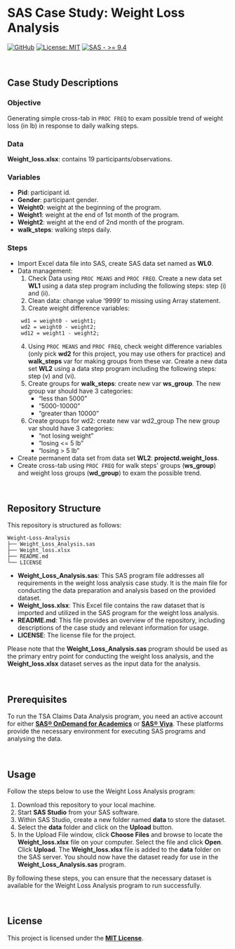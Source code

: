 # SAS Case Study: Weight Loss Analysis
[![GitHub](https://badgen.net/badge/icon/GitHub?icon=github&color=black&label)](https://github.com/MaxineXiong)
[![License: MIT](https://img.shields.io/badge/License-MIT-yellow.svg)](https://opensource.org/licenses/MIT)
[![SAS - >= 9.4](https://img.shields.io/badge/SAS->=_9.4-008DE4)](https://support.sas.com/software/94/)

<br>

## Case Study Descriptions

### **Objective**

Generating simple cross-tab in `PROC FREQ` to exam possible trend of weight loss (in lb) in response to daily walking steps.

### **Data**

**Weight_loss.xlsx**: contains 19 participants/observations.

### Variables

- **Pid**: participant id.
- **Gender**: participant gender.
- **Weight0**: weight at the beginning of the program.
- **Weight1**: weight at the end of 1st month of the program.	
- **Weight2**: weight at the end of 2nd month of the program.
- **walk_steps**: walking steps daily.

### **Steps**

- Import Excel data file into SAS, create SAS data set named as **WL0**.
- Data management:
   1. Check Data using `PROC MEANS` and `PROC FREQ`. Create a new data set **WL1** using a data step program including the following steps: step (i) and (ii).
   2. Clean data: change value ‘9999’ to missing using Array statement.
   3. Create weight difference variables:
     ```
      wd1 = weight0 - weight1;
      wd2 = weight0 - weight2;
      wd12 = weight1 - weight2;
     ```
   4. Using `PROC MEANS` and `PROC FREQ`, check weight difference variables (only pick **wd2** for this project, you may use others for practice) and **walk_steps** var for making groups from these var. Create a new data set **WL2** using a data step program including the following steps: step (v) and (vi).
   5. Create groups for **walk_steps**: create new var **ws_group**.
      The new group var should have 3 categories:
        - “less than 5000”
        - “5000-10000”
        - “greater than 10000”
   6. Create groups for wd2: create new var wd2_group
      The new group var should have 3 categories:
         - “not losing weight”
         - “losing <= 5 lb”
         - “losing > 5 lb”
- Create permanent data set from data set **WL2**: **projectd.weight_loss**.
- Create cross-tab using `PROC FREQ` for walk steps' groups (**ws_group**) and weight loss groups (**wd_group**) to exam the possible trend.

<br>

## **Repository Structure**

This repository is structured as follows:

```
Weight-Loss-Analysis
├── Weight_Loss_Analysis.sas
├── Weight_loss.xlsx
├── README.md
└── LICENSE
```

- **Weight_Loss_Analysis.sas**: This SAS program file addresses all requirements in the weight loss analysis case study. It is the main file for conducting the data preparation and analysis based on the provided dataset.
- **Weight_loss.xlsx**: This Excel file contains the raw dataset that is imported and utilized in the SAS program for the weight loss analysis.
- **README.md**: This file provides an overview of the repository, including descriptions of the case study and relevant information for usage.
- **LICENSE**: The license file for the project.

Please note that the **Weight_Loss_Analysis.sas** program should be used as the primary entry point for conducting the weight loss analysis, and the **Weight_loss.xlsx** dataset serves as the input data for the analysis.

<br>

## Prerequisites

To run the TSA Claims Data Analysis program, you need an active account for either [**SAS® OnDemand for Academics**](https://welcome.oda.sas.com/) or **[SAS® Viya](https://www.sas.com/en_au/software/viya.html)**. These platforms provide the necessary environment for executing SAS programs and analysing the data.

<br>

## **Usage**

Follow the steps below to use the Weight Loss Analysis program:

1. Download this repository to your local machine.
2. Start **SAS Studio** from your SAS software.
3. Within SAS Studio, create a new folder named **data** to store the dataset.
4. Select the **data** folder and click on the **Upload** button.
5. In the Upload File window, click **Choose Files** and browse to locate the **Weight_loss.xlsx** file on your computer. Select the file and click **Open**. Click **Upload**. The **Weight_loss.xlsx** file is added to the **data** folder on the SAS server. You should now have the dataset ready for use in the **Weight_Loss_Analysis.sas** program.

By following these steps, you can ensure that the necessary dataset is available for the Weight Loss Analysis program to run successfully.

<br>

## **License**

This project is licensed under the **[MIT License](https://choosealicense.com/licenses/mit/)**.
